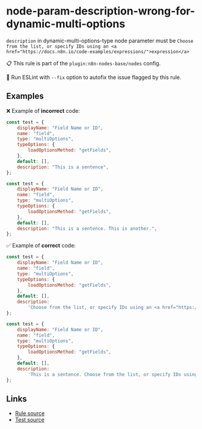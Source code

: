 [//]: # "File generated from a template. Do not edit this file directly."

# node-param-description-wrong-for-dynamic-multi-options

`description` in dynamic-multi-options-type node parameter must be `Choose from the list, or specify IDs using an <a href="https://docs.n8n.io/code-examples/expressions/">expression</a>`

📋 This rule is part of the `plugin:n8n-nodes-base/nodes` config.

🔧 Run ESLint with `--fix` option to autofix the issue flagged by this rule.

## Examples

❌ Example of **incorrect** code:

```js
const test = {
	displayName: "Field Name or ID",
	name: "field",
	type: "multiOptions",
	typeOptions: {
		loadOptionsMethod: "getFields",
	},
	default: [],
	description: "This is a sentence",
};

const test = {
	displayName: "Field Name or ID",
	name: "field",
	type: "multiOptions",
	typeOptions: {
		loadOptionsMethod: "getFields",
	},
	default: [],
	description: "This is a sentence. This is another.",
};
```

✅ Example of **correct** code:

```js
const test = {
	displayName: "Field Name or ID",
	name: "field",
	type: "multiOptions",
	typeOptions: {
		loadOptionsMethod: "getFields",
	},
	default: [],
	description:
		'Choose from the list, or specify IDs using an <a href="https://docs.n8n.io/code-examples/expressions/">expression</a>',
};

const test = {
	displayName: "Field Name or ID",
	name: "field",
	type: "multiOptions",
	typeOptions: {
		loadOptionsMethod: "getFields",
	},
	default: [],
	description:
		'This is a sentence. Choose from the list, or specify IDs using an <a href="https://docs.n8n.io/code-examples/expressions/">expression</a>.',
};
```

## Links

- [Rule source](../../lib/rules/node-param-description-wrong-for-dynamic-multi-options.ts)
- [Test source](../../tests/node-param-description-wrong-for-dynamic-multi-options.test.ts)
